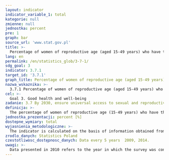 ```yaml
---
layout: indicator
indicator_variable_1: total
kategorie: null
zmienne: null
jednostka: percent
pre: 1
graph: bar
source_url: 'www.stat.gov.pl'
title: >-
  Percentage of women of reproductive age (aged 15-49 years) who have their need for family planning satisfied with modern methods
lang: en
permalink: /en/statistics_glob/3-7-1/
sdg_goal: 3
indicator: 3.7.1
target_id: '3.7.1'
graph_title: Percentage of women of reproductive age (aged 15-49 years) who have their need for family planning satisfied with modern methods
nazwa_wskaznika: >-
  3.7.1 Percentage of women of reproductive age (aged 15-49 years) who have their need for family planning satisfied with modern methods
cel: >-
  Goal 3. Good health and well-being
zadanie: 3.7 By 2030, ensure universal access to sexual and reproductive health-care services, including for family planning, information and education, and the integration of reproductive health into national strategies and programmes
definicja: >-
  The percentage of women of reproductive age (15-49 years) who have their need for family planning satisfied with modern methods.
jednostka_prezentacji: percent [%]
dostepne_wymiary: total
wyjasnienia_metodologiczne: >-
  The indicator is calculated on the basis of information obtained from the European Health Interview Survey (EHIS). This study covers persons aged 15 and more in households living in the territory of the country.The data concern the proportion of women at the reproductive age (15-49 years) who have sexually cohabited and declared using at least one modern method of contraception  ie use of a condom, contraceptive pill, other hormonal agents (e.g. slices, sprays) and mechanical, etc.
zrodlo_danych: Statistics Poland
czestotliwosc_dostępnosc_danych: Data every 5 years  2009, 2014.
uwagi: >-
  Data presented in 2010 refers to the year in which the survey was conducted, i.e. in 2009.
---
```

